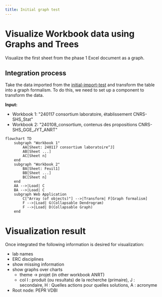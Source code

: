 ```yaml
---
title: Initial graph test
---
```


# Visualize Workbook data using Graphs and Trees

Visualize the first sheet from the phase 1 Excel document as a graph.

## Integration process

Take the data imported from the [initial-import-test](./initial-import-test) and transform the table into a graph formalism.
To do this, we need to set up a component to transform the data.

**Input:**
- Workbook 1: "240117 consortium laboratoire, établissement CNRS-SHS_Stat"
- Workbook 2: "240108_consortium, contenus des propositions CNRS-SHS_GGE_JYT_ANRT"

```mermaid
flowchart TD
    subgraph "Workbook 1"
        AA[Sheet: 240117 consortium laboratoire^J]
        AB[Sheet ...]
        AC[Sheet n]
    end
    subgraph "Workbook 2"
        BA[Sheet: Feuil1]
        BB[Sheet ...]
        BC[Sheet n]
    end
    AA -->|Load| C
    BA -->|Load| C
    subgraph Web Application
        C["Array (of objects)"] -->|Transform| F[Graph formalism]
        F -->|Load| G(Collapsable Dendrogram)
        F -->|Load| D(Collapsable Graph)
    end
```

# Visualization result

Once integrated the following information is desired for visualization:
- lab names
- ERC disciplines
- show missing information
- show graphs over charts
  - theme -> projet (in other workbook ANRT)
  - col I : produit (ou resultats) de la recherche (primaire), J : secondaire, H : Quelles actions pour quelles solutions, A : acronyme
- Root node: PEPR VDBI
